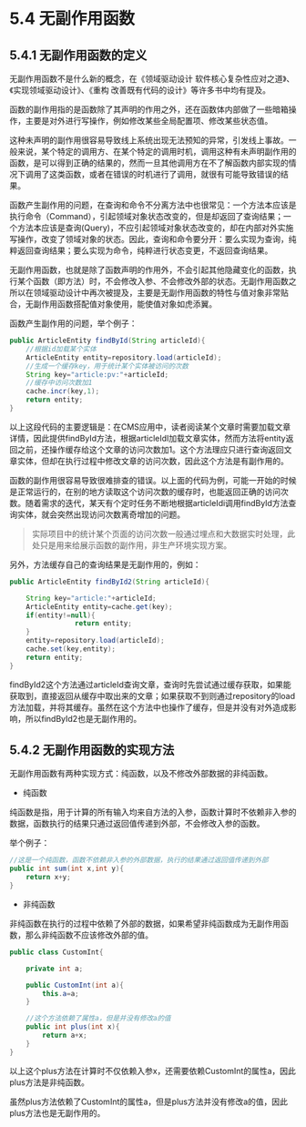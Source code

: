 # 5.4 无副作用函数

## 5.4.1 无副作用函数的定义

无副作用函数不是什么新的概念，在《领域驱动设计 软件核心复杂性应对之道》、《实现领域驱动设计》、《重构 改善既有代码的设计》等许多书中均有提及。

函数的副作用指的是函数除了其声明的作用之外，还在函数体内部做了一些暗箱操作，主要是对外进行写操作，例如修改某些全局配置项、修改某些状态值。

这种未声明的副作用很容易导致线上系统出现无法预知的异常，引发线上事故。一般来说，某个特定的调用方、在某个特定的调用时机，调用这种有未声明副作用的函数，是可以得到正确的结果的，然而一旦其他调用方在不了解函数内部实现的情况下调用了这类函数，或者在错误的时机进行了调用，就很有可能导致错误的结果。

函数产生副作用的问题，在查询和命令不分离方法中也很常见：一个方法本应该是执行命令（Command），引起领域对象状态改变的，但是却返回了查询结果；一个方法本应该是查询(Query)，不应引起领域对象状态改变的，却在内部对外实施写操作，改变了领域对象的状态。因此，查询和命令要分开：要么实现为查询，纯粹返回查询结果；要么实现为命令，纯粹进行状态变更，不返回查询结果。

无副作用函数，也就是除了函数声明的作用外，不会引起其他隐藏变化的函数，执行某个函数（即方法）时，不会修改入参、不会修改外部的状态。无副作用函数之所以在领域驱动设计中再次被提及，主要是无副作用函数的特性与值对象非常贴合，无副作用函数搭配值对象使用，能使值对象如虎添翼。

函数产生副作用的问题，举个例子：

```java
public ArticleEntity findById(String articleId){
    //根据id加载某个实体
    ArticleEntity entity=repository.load(articleId);
    //生成一个缓存key，用于统计某个实体被访问的次数
    String key="article:pv:"+articleId;
    //缓存中访问次数加1
    cache.incr(key,1);
    return entity;
}
```

以上这段代码的主要逻辑是：在CMS应用中，读者阅读某个文章时需要加载文章详情，因此提供findById方法，根据articleIdI加载文章实体，然而方法将entity返回之前，还操作缓存给这个文章的访问次数加1。这个方法理应只进行查询返回文章实体，但却在执行过程中修改文章的访问次数，因此这个方法是有副作用的。

函数的副作用很容易导致很难排查的错误。以上面的代码为例，可能一开始的时候是正常运行的，在别的地方读取这个访问次数的缓存时，也能返回正确的访问次数。随着需求的迭代，某天有个定时任务不断地根据articleIdi调用findById方法查询实体，就会突然出现访问次数离奇增加的问题。

> 实际项目中的统计某个页面的访问次数一般通过埋点和大数据实时处理，此处只是用来给展示函数的副作用，非生产环境实现方案。

另外，方法缓存自己的查询结果是无副作用的，例如：

```java
public ArticleEntity findById2(String articleId){

    String key="article:"+articleId;
    ArticleEntity entity=cache.get(key);
    if(entity!=null){
				return entity;
    }
    entity=repository.load(articleId);
    cache.set(key,entity);
    return entity;
}
```

findById2这个方法通过articleId查询文章，查询时先尝试通过缓存获取，如果能获取到，直接返回从缓存中取出来的文章；如果获取不到则通过repository的load方法加载，并将其缓存。虽然在这个方法中也操作了缓存，但是并没有对外造成影响，所以findById2也是无副作用的。

## 5.4.2 无副作用函数的实现方法

无副作用函数有两种实现方式：纯函数，以及不修改外部数据的非纯函数。

* 纯函数

纯函数是指，用于计算的所有输入均来自方法的入参，函数计算时不依赖非入参的数据，函数执行的结果只通过返回值传递到外部，不会修改入参的函数。

举个例子：

```java
//这是一个纯函数，函数不依赖非入参的外部数据，执行的结果通过返回值传递到外部
public int sum(int x,int y){
    return x+y;
}
```

* 非纯函数

非纯函数在执行的过程中依赖了外部的数据，如果希望非纯函数成为无副作用函数，那么非纯函数不应该修改外部的值。

```java
public class CustomInt{

    private int a;

    public CustomInt(int a){
        this.a=a;
    }

    //这个方法依赖了属性a，但是并没有修改a的值
    public int plus(int x){
        return a+x;
    }
}
```

以上这个plus方法在计算时不仅依赖入参x，还需要依赖CustomInt的属性a，因此plus方法是非纯函数。

虽然plus方法依赖了CustomInt的属性a，但是plus方法并没有修改a的值，因此plus方法也是无副作用的。
